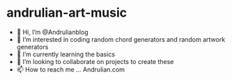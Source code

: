 # andrulian-art-music
- 👋 Hi, I’m @Andrulianblog
- 👀 I’m interested in coding random chord generators and random artwork generators
- 🌱 I’m currently learning the basics
- 💞️ I’m looking to collaborate on projects to create these
- 📫 How to reach me ...  Andrulian.com
